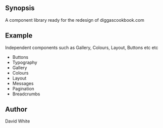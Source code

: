## Synopsis

A component library ready for the redesign of diggascookbook.com

## Example

Independent components such as Gallery, Colours, Layout, Buttons etc etc

* Buttons
* Typography
* Gallery
* Colours
* Layout
* Messages
* Pagination
* Breadcrumbs

## Author

David White